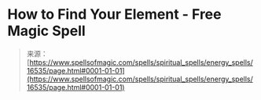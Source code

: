 <!--yml
category: 未分类
date: 2024-06-12 18:56:55
-->

# How to Find Your Element - Free Magic Spell

> 来源：[https://www.spellsofmagic.com/spells/spiritual_spells/energy_spells/16535/page.html#0001-01-01](https://www.spellsofmagic.com/spells/spiritual_spells/energy_spells/16535/page.html#0001-01-01)